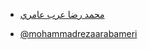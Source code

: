

 + [محمد رضا عرب عامري](https://mohammadrezaarabameri.github.io/)  
  - [@mohammadrezaarabameri](https://github.com/mohammadrezaarabameri)
